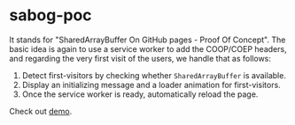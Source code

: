 
# sabog-poc

It stands for "SharedArrayBuffer On GitHub pages - Proof Of Concept". The basic idea is again to use a service worker to add the COOP/COEP headers, and regarding the very first visit of the users, we handle that as follows:

1. Detect first-visitors by checking whether `SharedArrayBuffer` is available.
2. Display an initializing message and a loader animation for first-visitors.
3. Once the service worker is ready, automatically reload the page.

Check out [demo](https://mutsuntsai.github.io/sabog-poc/).